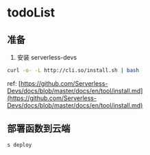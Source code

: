 # todoList

## 准备

1. 安装 serverless-devs

```bash
curl -o- -L http://cli.so/install.sh | bash
```

ref: [https://github.com/Serverless-Devs/docs/blob/master/docs/en/tool/install.md](https://github.com/Serverless-Devs/docs/blob/master/docs/en/tool/install.md)

## 部署函数到云端

```bash
s deploy
```
